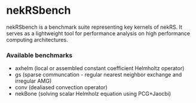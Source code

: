 # nekRSbench 

nekRSbench is a benchmark suite representing key kernels of nekRS.
It serves as a lightweight tool for performance analysis on high performance computing architectures. 

### Available benchmarks
* axhelm (local or assembled constant coefficient Helmholtz operator)
* gs (sparse communcation - regular nearest neighbor exchange and irregular AMG)
* conv (dealiased convection operator) 
* nekBone (solving scalar Helmholz equation using PCG+Jaocbi)
